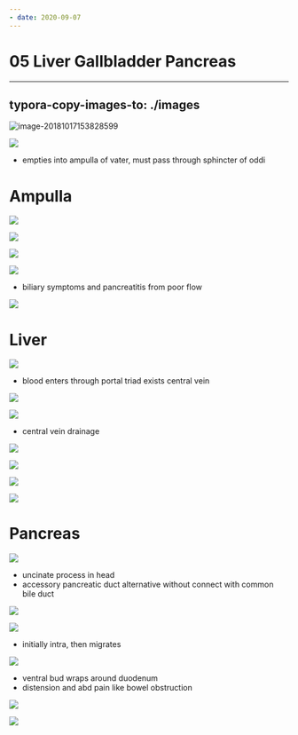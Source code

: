 ```yaml
---
- date: 2020-09-07
---
```


# 05 Liver Gallbladder Pancreas
---

## typora-copy-images-to: ./images

![image-20181017153828599](https://photos.thisispiggy.com/file/wikiFiles/image-20181017153828599.png)

![](https://photos.thisispiggy.com/file/wikiFiles/27E26F03-8456-47FE-A25C-A80D7E09FBC1.jpg)

- empties into ampulla of vater, must pass through sphincter of oddi

# Ampulla

![](https://photos.thisispiggy.com/file/wikiFiles/54C635DD-EF42-427E-8161-3F6F64F87F03.jpg)

![](https://photos.thisispiggy.com/file/wikiFiles/B70445F7-D789-495A-BD05-BBC077EC5102.jpg)

![](https://photos.thisispiggy.com/file/wikiFiles/2298DC13-4CB6-43D3-851C-41DA9B49DC31.jpg)

![](https://photos.thisispiggy.com/file/wikiFiles/F5261543-54FE-4BAE-95C6-6A8FCB2D23C6.jpg)

- biliary symptoms and pancreatitis from poor flow

![](https://photos.thisispiggy.com/file/wikiFiles/D54FD4A0-150A-4E92-BEE5-BD83C72C6A5D.jpg)

# Liver

![](https://photos.thisispiggy.com/file/wikiFiles/2EA8A897-C680-4FF6-A051-4DDCE1A30ACF.jpg)

- blood enters through portal triad exists central vein

![](https://photos.thisispiggy.com/file/wikiFiles/11FFC100-D15B-4D82-8148-4DEA1FBE388C.jpg)

![](https://photos.thisispiggy.com/file/wikiFiles/459551B0-F1D8-4490-A14F-5C2D62B4BAC3.jpg)

- central vein drainage

![](https://photos.thisispiggy.com/file/wikiFiles/1C8054E5-4A5C-4607-8C54-EA544B136AA9.jpg)

![](https://photos.thisispiggy.com/file/wikiFiles/85DB487D-0B8D-4B3C-9C72-60C244CAD007.jpg)

![](https://photos.thisispiggy.com/file/wikiFiles/2823803F-9E1C-42D2-9BC3-90ECAE6F041F.jpg)

![](https://photos.thisispiggy.com/file/wikiFiles/EABA31E2-9A2F-4D8B-B699-A2CA469AAF12.jpg)

# Pancreas

![](https://photos.thisispiggy.com/file/wikiFiles/B96E7C3A-362A-4668-8B75-2670D2517202.jpg)

- uncinate process in head
- accessory pancreatic duct alternative without connect with common bile duct

![](https://photos.thisispiggy.com/file/wikiFiles/4D91423D-E324-47DF-A775-DCD3F3669F98.jpg)

![](https://photos.thisispiggy.com/file/wikiFiles/625F081C-59F8-4F99-BF2A-E6010933762E.jpg)

- initially intra, then migrates

![](https://photos.thisispiggy.com/file/wikiFiles/72B13FD0-419A-4B86-BAA6-04D2EF0E2FAA.jpg)

- ventral bud wraps around duodenum
- distension and abd pain like bowel obstruction

![](https://photos.thisispiggy.com/file/wikiFiles/8C75174F-C5FC-4A5D-9EC1-9E5E973767B4.jpg)

![](https://photos.thisispiggy.com/file/wikiFiles/8983C3C9-7A6B-4564-BCAD-02244C1CCFAD.jpg)
